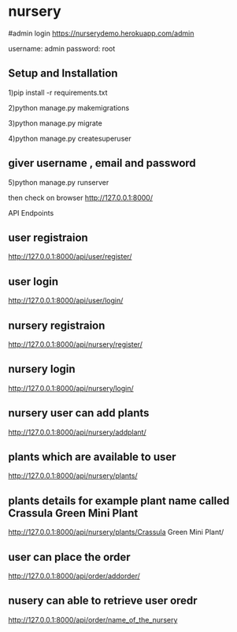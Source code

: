 # nursery

#admin login
https://nurserydemo.herokuapp.com/admin

username: admin
password: root

## Setup and Installation

1)pip install -r requirements.txt

2)python manage.py makemigrations

3)python manage.py migrate

4)python manage.py createsuperuser

## giver username , email and password

5)python manage.py runserver

then check on browser
http://127.0.0.1:8000/

API Endpoints

## user registraion
http://127.0.0.1:8000/api/user/register/

## user login
http://127.0.0.1:8000/api/user/login/

## nursery registraion
http://127.0.0.1:8000/api/nursery/register/

## nursery login
http://127.0.0.1:8000/api/nursery/login/

## nursery user can add plants
http://127.0.0.1:8000/api/nursery/addplant/

## plants which are available to user 
http://127.0.0.1:8000/api/nursery/plants/

## plants details for example plant name called Crassula Green Mini Plant
http://127.0.0.1:8000/api/nursery/plants/Crassula Green Mini Plant/

## user can place the order 
http://127.0.0.1:8000/api/order/addorder/

## nusery can able to retrieve user oredr
http://127.0.0.1:8000/api/order/name_of_the_nursery





